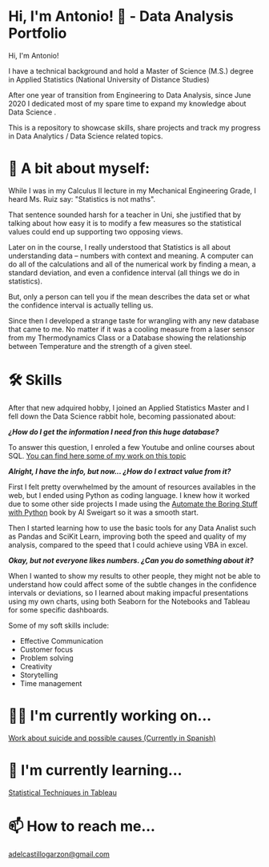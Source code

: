 
# Hi, I'm Antonio! 👋 - Data Analysis Portfolio

Hi, I'm Antonio! 

I have a technical background and hold a Master of Science (M.S.) degree in Applied Statistics (National University of Distance Studies)

After one year of transition from Engineering to Data Analysis, since June 2020 I dedicated most of my spare time to expand my knowledge about Data Science .


This is a repository to showcase skills, share projects and track my progress in Data Analytics / Data Science related topics.

# 🏃 A bit about myself:

While I was in my Calculus II lecture in my Mechanical Engineering Grade, I heard Ms. Ruiz say: "Statistics is not maths". 

That sentence sounded harsh for a teacher in Uni, she justified that by talking about how easy it is to modify a few measures so the statistical values could end up supporting two opposing views.

Later on in the course, I really understood that  Statistics is all about understanding data – numbers with context and meaning. A computer can do all of the calculations and all of the numerical work by finding a mean, a standard deviation, and even a confidence interval (all things we do in statistics). 

But, only a person can tell you if the mean describes the data set or what the confidence interval is actually telling us.

Since then I developed a strange taste for wrangling with any new database that came to me. 
No matter if it was a cooling measure from a laser sensor from my Thermodynamics Class or a Database showing the relationship between Temperature and the strength of a given steel. 


# 🛠 Skills
After that new adquired hobby, I joined an Applied Statistics Master and I fell down the Data Science rabbit hole, becoming passionated about:

***¿How do I get the information I need fron this huge database?***

  To answer this question, I enroled a few Youtube and online courses about SQL. 
  [You can find here some of my work on this topic](https://github.com/AntonioDelCastillo/Data-Analysis-Portfolio/tree/main/SQL) 
  
***Alright, I have the info, but now... ¿How do I extract value from it?***

  First I felt pretty overwhelmed by the amount of resources availables in the web, but I ended using Python as coding language.
  I knew how it worked due to some other side projects I made using the [Automate the Boring Stuff with Python](https://automatetheboringstuff.com/) book by Al           Sweigart so it was a smooth start. 
  
  Then I started learning how to use the basic tools for any Data Analist such as Pandas and SciKit Learn, improving both the speed and quality of my analysis,           compared to the speed that I could achieve using VBA in excel.    
    
***Okay, but not everyone likes numbers. ¿Can you do something about it?***

  When I wanted to show my results to other people, they might not be able to understand how could affect some of the subtle changes in the confidence intervals or       deviations, so I learned about making impacful presentations using my own charts, using both Seaborn for the Notebooks and Tableau for some specific dashboards. 

Some of my soft skills include:

* Effective Communication
* Customer focus 
* Problem solving
* Creativity
* Storytelling
* Time management

# 👩‍💻 I'm currently working on...
[Work about suicide and possible causes (Currently in Spanish)](https://github.com/AntonioDelCastillo/Data-Analysis-Portfolio/blob/main/C%C3%A1lculos%20suicidio.ipynb)
    
# 🧠 I'm currently learning...
[Statistical Techniques in Tableau](https://www.datacamp.com/courses/statistical-techniques-in-tableau)

# 📫 How to reach me...

  adelcastillogarzon@gmail.com
  

